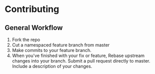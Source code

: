 # Contributing

## General Workflow

1. Fork the repo
1. Cut a namespaced feature branch from master
1. Make commits to your feature branch.
1. When you've finished with your fix or feature, Rebase upstream changes into your branch. Submit a pull request directly to master. Include a description of your changes.